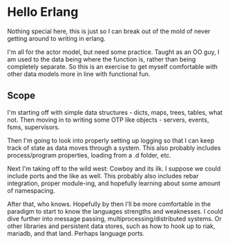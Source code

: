 # Hello Erlang

Nothing special here, this is just so I can break out of the mold of never getting around to writing in erlang.

I'm all for the actor model, but need some practice. Taught as an OO guy, I am used to the data being where the function is, rather than being completely separate. So this is an exercise to get myself comfortable with other data models more in line with functional fun.

## Scope

I'm starting off with simple data structures - dicts, maps, trees, tables, what not. Then moving in to writing some OTP like objects - servers, events, fsms, supervisors.

Then I'm going to look into properly setting up logging so that I can keep track of state as data moves through a system. This also probably includes process/program properties, loading from a .d folder, etc.

Next I'm taking off to the wild west: Cowboy and its ilk. I suppose we could include ports and the like as well. This probably also includes rebar integration, proper module-ing, and hopefully learning about some amount of namespacing.

After that, who knows. Hopefully by then I'll be more comfortable in the paradigm to start to know the languages strengths and weaknesses. I could dive further into message passing, multiprocessing/distributed systems. Or other libraries and persistent data stores, such as how to hook up to riak, mariadb, and that land. Perhaps language ports.
